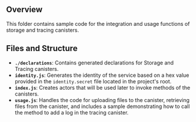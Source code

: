 ## Overview

This folder contains sample code for the integration and usage functions of storage and tracing canisters.

## Files and Structure

- **`./declarations`**: Contains generated declarations for Storage and Tracing canisters.
- **`identity.js`**: Generates the identity of the service based on a hex value provided in the `identity.secret` file located in the project's root.
- **`index.js`**: Creates actors that will be used later to invoke methods of the canisters.
- **`usage.js`**: Handles the code for uploading files to the canister, retrieving files from the canister, and includes a sample demonstrating how to call the method to add a log in the tracing canister.
